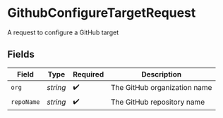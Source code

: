 # GithubConfigureTargetRequest

A request to configure a GitHub target


## Fields

| Field                        | Type                         | Required                     | Description                  |
| ---------------------------- | ---------------------------- | ---------------------------- | ---------------------------- |
| `org`                        | *string*                     | :heavy_check_mark:           | The GitHub organization name |
| `repoName`                   | *string*                     | :heavy_check_mark:           | The GitHub repository name   |